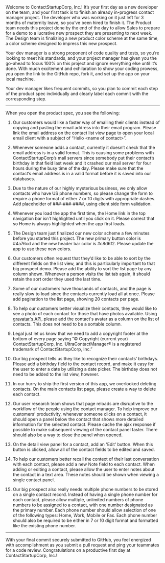 Welcome to ContactStartupCorp, Inc.! It’s your first day as a new developer on the team, and your first task is to finish an already in-progress contact manager project.  The developer who was working on it just left for 3 months of maternity leave, so you’ve been hired to finish it.  The Product team needs this project done by the end of the day to allow Sales to prepare for a demo to a lucrative new prospect they are presenting to next week.  The Design team is finalizing a new product color scheme at the same time, a color scheme designed to impress this new prospect.

Your dev manager is a strong proponent of code quality and tests, so you’re looking to meet his standards, and your project manager has given you the go-ahead to focus 100% on this project and ignore everything else until it’s done.  With much excitement and exhilaration to show your coding prowess, you open the link to the GitHub repo, fork it, and set up the app on your local machine.

Your dev manager likes frequent commits, so you plan to commit each step of the product spec individually and clearly label each commit with the corresponding step.  

---

When you open the product spec, you see the following:

1. Our customers would like a faster way of emailing their clients instead of copying and pasting the email address into their email program.  Please link the email address on the contact list view page to open your local email client with a subject of “Hello \<name of contact\>”.

2. Whenever someone adds a contact, currently it doesn’t check that the email address is in a valid format.  This is causing some problems with ContactStartupCorp’s mail servers since somebody put their contact’s birthday in that field last week and it crashed our mail server for four hours during the busy time of the day.  Please make sure that the contact’s email address is in a valid format before it is saved into our databases.

3.  Due to the nature of our highly mysterious business, we only allow contacts who have US phone numbers, so please change the form to require a phone format of either 7 or 10 digits with appropriate dashes. Add placeholder of ###-###-####, using client side form validation.

4. Whenever you load the app the first time, the Home link in the top navigation bar isn’t highlighted until you click on it.  Please correct that so Home is always highlighted when the app first loads.

5. The Design team just finalized our new color scheme a few minutes before you started this project.  The new primary button color is #4a76cd and the new header bar color is #c8d6f2.  Please update the app to use these new colors.

6. Our customers often request that they’d like to be able to sort by the different fields on the list view, and this is particularly important to that big prospect demo.  Please add the ability to sort the list page by any column shown. Whenever a person visits the list tab again, it should retain the sort order they used the last time.

7.  Some of our customers have thousands of contacts, and the page is really slow to load since the contacts currently load all at once. Please add pagination to the list page, showing 20 contacts per page.

8.  To help our customers better visualize their contacts, they would like to see a photo of each contact for those that have photos available.  Using [gravatar's API](https://en.gravatar.com/site/implement/), please add the contact's avatar as a column on the list of contacts.  This does not need to be a sortable column.

9.  Legal just let us know that we need to add a copyright footer at the bottom of every page saying “© Copyright (current year) ContactStartupCorp, Inc.  UltraContactManager® is a registered trademark of ContactStartupCorp, Inc.”

10.  Our big prospect tells us they like to recognize their contacts’ birthdays.  Please add a birthday field to the contact record, and make it easy for the user to enter a date by utilizing a date picker.  The birthday does not need to be added to the list view, however.

11. In our hurry to ship the first version of this app, we overlooked deleting contacts.  On the main contacts list page, please create a way to delete each contact.

12. Our user research team shows that page reloads are disruptive to the workflow of the people using the contact manager.  To help improve our customers’ productivity, whenever someone clicks on a contact, it should open a panel below the contact that shows more detailed information for the selected contact. Please cache the ajax response if possible to make subsequent viewing of the contact panel faster. There should also be a way to close the panel when opened.

13.  On the detail view panel for a contact, add an 'Edit' button.  When this button is clicked, allow all of the contact fields to be edited and saved.

14. To help our customers better recall the context of their last conversation with each contact, please add a new Note field to each contact. When adding or editing a contact, please allow the user to enter notes about the contact in a text area. These notes should be shown when viewing a single contact panel.

15. Our big prospect also really needs multiple phone numbers to be stored on a single contact record. Instead of having a single phone number for each contact, please allow multiple, unlimited numbers of phone numbers to be assigned to a contact, with one number designated as the primary number. Each phone number should allow selection of one of the following types: Home, Work, Mobile or Fax.  Each phone number should also be required to be either in 7 or 10 digit format and formatted like the existing phone number.

----

With your final commit securely submitted to GitHub, you feel energized with accomplishment as you submit a pull request and ping your teammates for a code review.  Congratulations on a productive first day at ContactStartupCorp, Inc.!
